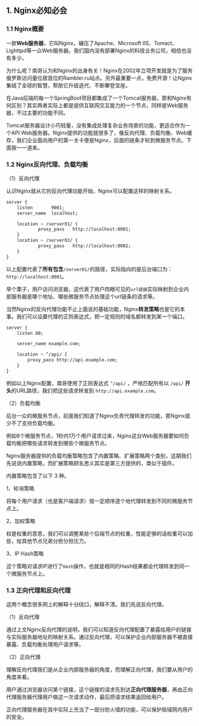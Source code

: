## 1. Nginx必知必会

### 1.1 Nginx概要

一款**Web服务器**，它叫Nginx，碾压了Apache、Microsoft IIS、Tomact、Lighttpd等一众Web服务器。我们国内没有部署Nginx的科技业务公司，相信也没有多少。

为什么呢？南哥认为和Nginx的出身有关！Nginx在2002年立项开发就是为了服务俄罗斯访问量位居首位的Rambler.ru站点。另外最重要一点，免费开源！让Nginx集结了全球的智慧，帮助它升级迭代、不断攀登宝座。

在Java后端的每一个SpringBoot项目都集成了一个Tomcat服务器，那和Nginx有何区别？其实两者实际上都是提供互联网交互能力的一个节点，同样是Web服务器，不过主要的功能不同。

Tomcat服务器设计小巧轻量，没有集成处理复杂业务场景的功能，更适合作为一个API Web服务器。Nginx提供的功能就很多了，像反向代理、负载均衡、Web缓存，我们企业面向用户的第一关卡便是Nginx，后面的链条才轮到微服务节点。下面我一一道来。

### 1.2 Nginx反向代理、负载均衡

（1）反向代理

认识Nginx就从它的反向代理功能开始，Nginx可以配置这样的映射关系。

```xml
server {
    listen       9001;
    server_name  localhost;

    location ~ /server01/ {
            proxy_pass   http://localhost:8001;
	}
    location ~ /server02/ {
            proxy_pass   http://localhost:8002;
	}
}
```

以上配置代表了**所有包含**`/server01/`的路径，实际指向的是后台端口为：`http://localhost:8001`。

举个栗子，用户访问浏览器，这代表了用户肉眼可见的`url链接`实际映射到企业内部服务器是哪个地址、哪些微服务节点处理这个url链条的请求等。

当然Nginx的反向代理功能不止上面说的基础功能，Nginx**转发策略**也是它的本事。我们可以设置代理的正则表达式，把一定规则的域名都转发到某一个端口。

```xml
server {
    listen 80;

    server_name example.com;

    location ~ ^/api/ {
        proxy_pass http://api.example.com;
    }
}
```

例如以上Nginx配置，南哥使用了正则表达式 `^/api/` ，严格匹配所有以 `/api/` **开头**的URL路径，我们把这些请求转发到 `http://api.example.com`。

（2）负载均衡

后台一众的微服务节点，前面我们知道了Nginx负责代理转发的功能，那Nginx就少不了支持负载均衡。

例如6个微服务节点，1秒内1万个用户请求过来，Nginx这台Web服务器要如何负载均衡把哪些请求转发到哪些个微服务节点。

Nginx服务器提供的负载均衡策略包含了内置策略、扩展策略两个类别，这期我们先说说内置策略，而扩展策略顾名思义其实是第三方提供的，类似于插件。

内置策略包含了以下 3 种。

1、轮询策略

将每个用户请求（也是客户端请求）按一定顺序逐个地代理转发到不同的微服务节点上。

2、加权策略

权是权重的意思，我们可以调整某些个后端节点的权重，性能足够的话权重可以加些，给其他节点兄弟分担分担压力。

3、IP Hash策略

这个策略对请求IP进行了`Hash`操作，也就是相同的Hash结果都会代理转发到同一个微服务节点上。

### 1.3 正向代理和反向代理

这两个概念很多网上的解释十分绕口，解释不清。我们先说反向代理。

（1）反向代理

通过上文Nginx反向代理的说明，我们可以知道反向代理配置了暴露给用户的链接与实际服务器地址的映射关系。通过反向代理，可以保护企业内部服务器不被直接暴露、负载均衡处理用户请求等。

（2）正向代理

理解反向代理我们是从企业内部服务器的角度，而理解正向代理，我们要从用户的角度来看。

用户通过浏览器访问某个链接，这个链接的请求先到达**正向代理服务器**，再由正向代理服务器代理用户做这一次请求动作，最后把请求结果返回给用户。

正向代理服务器在其中实际上充当了一部分防火墙的功能，可以保护局域网内用户的安全。
